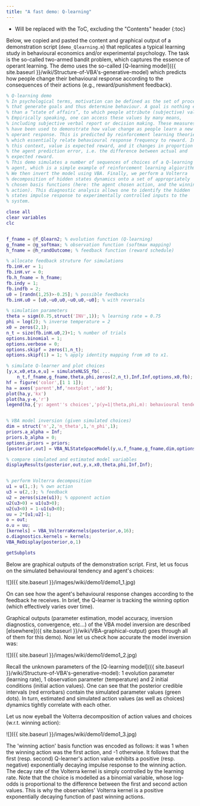 ```yaml
---
title: "A fast demo: Q-learning"
---
```

* Will be replaced with the ToC, excluding the "Contents" header
{:toc}

Below, we copied and pasted the content and graphical output of a demonstration script (`demo_Qlearning.m`) that replicates a typical learning study in behavioural economics and/or experimental psychology.
The task is the so-called two-armed bandit problem, which captures the essence of operant learning. The demo uses the so-called [Q-learning model]({{ site.baseurl }}/wiki/Structure-of-VBA's-generative-model) which predicts how people change their behavioural response according to the consequences of their actions (e.g., reward/punishment feedback).



```matlab
% Q-learning demo
% In psychological terms, motivation can be defined as the set of processes
% that generate goals and thus determine behaviour. A goal is nothing else
% than a “state of affairs”, to which people attribute (subjective) value.
% Empirically speaking, one can access these values by many means,
% including subjective verbal report or decision making. These measures
% have been used to demonstrate how value change as people learn a new
% operant response. This is predicted by reinforcement learning theories,
% which essentially relate behavioural response frequency to reward. In
% this context, value is expected reward, and it changes in proportion to
% the agent prediction error, i.e. the difference between actual and
% expected reward.
% This demo simulates a number of sequences of choices of a Q-learning
% agent, which is a simple example of reinforcement learning algiorithms.
% We then invert the model using VBA. Finally, we perform a Volterra
% decomposition of hidden states dynamics onto a set of appropriately
% chosen basis functions (here: the agent chosen action, and the winning
% action). This diagnostic analysis allows one to identify the hidden
% states impulse response to experimentally controlled inputs to the
% system.

close all
clear variables
clc


f_fname = @f_Qlearn2; % evolution function (Q-learning)
g_fname = @g_softmax; % observation function (softmax mapping)
h_fname = @h_randOutcome; % feedback function (reward schedule)

% allocate feedback struture for simulations
fb.inH.er = 1;
fb.inH.vr = 0;
fb.h_fname = h_fname;
fb.indy = 1;
fb.indfb = 2;
u0 = [randn(1,25)>-0.25]; % possible feedbacks
fb.inH.u0 = [u0,~u0,u0,~u0,u0,~u0]; % with reversals

% simulation parameters
theta = sigm(0.75,struct('INV',1)); % learning rate = 0.75
phi = log(2); % inverse temperature = 2
x0 = zeros(2,1);
n_t = size(fb.inH.u0,2)+1; % number of trials
options.binomial = 1;
options.verbose = 0;
options.skipf = zeros(1,n_t);
options.skipf(1) = 1; % apply identity mapping from x0 to x1.

% simulate Q-learner and plot choices
[y,x,x0,eta,e,u] = simulateNLSS_fb( ...
    n_t,f_fname,g_fname,theta,phi,zeros(2,n_t),Inf,Inf,options,x0,fb);
hf = figure('color',[1 1 1]);
ha = axes('parent',hf,'nextplot','add');
plot(ha,y,'kx')
plot(ha,y-e,'r')
legend(ha,{'y: agent''s choices','p(y=1|theta,phi,m): behavioural tendency'})


% VBA model inversion (given simulated choices)
dim = struct('n',2,'n_theta',1,'n_phi',1);
priors.a_alpha = Inf;
priors.b_alpha = 0;
options.priors = priors;
[posterior,out] = VBA_NLStateSpaceModel(y,u,f_fname,g_fname,dim,options);

% compare simulated and estimated model variables
displayResults(posterior,out,y,x,x0,theta,phi,Inf,Inf);


% perform Volterra decomposition
u1 = u(1,:); % own action
u3 = u(2,:); % feedback
u2 = zeros(size(u1)); % opponent action
u2(u3>0) = u1(u3>0);
u2(u3<0) = 1-u1(u3<0);
uu = 2*[u1;u2]-1;
o = out;
o.u = uu;
[kernels] = VBA_VolterraKernels(posterior,o,16);
o.diagnostics.kernels = kernels;
VBA_ReDisplay(posterior,o,1)

getSubplots
```

Below are graphical outputs of the demonstration script. First, let us focus on the simulated behavioural tendency and agent's choices:

![]({{ site.baseurl }}/images/wiki/demo1/demo1_1.jpg)

On can see how the agent's behavioural response changes according to the feedback he receives. In brief, the Q-learner is tracking the winning option (which effectively varies over time).

Graphical outputs (parameter estimation, model accuracy, inversion diagnostics, convergence, etc...) of the VBA model inversion are described [elsewhere]({{ site.baseurl }}/wiki/VBA-graphical-output) goes through all of them for this demo). Now let us check how accurate the model inversion was:

![]({{ site.baseurl }}/images/wiki/demo1/demo1_2.jpg)

Recall the unknown parameters of the [Q-learning model]({{ site.baseurl }}/wiki/Structure-of-VBA's-generative-model): 1 evolution parameter (learning rate), 1 observation parameter (temperature) and 2 initial conditions (initial action values).
One can see that the posterior credible intervals (red errorbars) contain the simulated parameter values (green dots). In turn, estimated and simulated action values (as well as choices) dynamics tightly correlate with each other.

Let us now eyeball the Volterra decomposition of action values and choices (w.r.t. winning action):

![]({{ site.baseurl }}/images/wiki/demo1/demo1_3.jpg)

The 'winning action' basis function was encoded as follows: it was 1 when the winning action was the first action, and -1 otherwise. It follows that the first (resp. second) Q-learner's action value exhibits a positive (resp. negative) exponentially decaying impulse response to the winning action. The decay rate of the Volterra kernel is simply controlled by the learning rate. Note that the choice is modelled as a binomial variable, whose log-odds is proportional to the difference between the first and second action values. This is why the observables' Volterra kernel is a positive exponentially decaying function of past winning actions.
